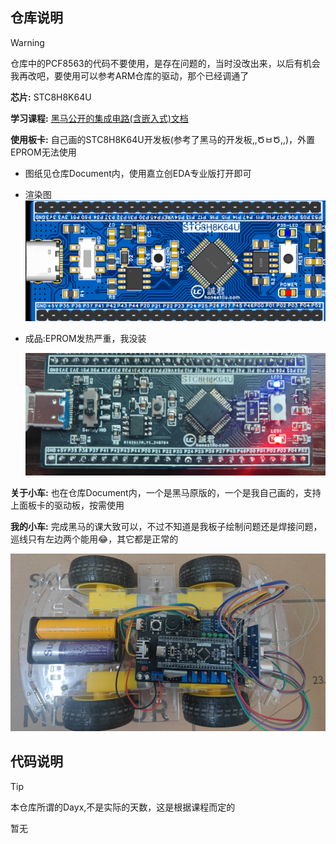 ## 仓库说明
> [!WARNING]
> 仓库中的PCF8563的代码不要使用，是存在问题的，当时没改出来，以后有机会我再改吧，要使用可以参考ARM仓库的驱动，那个已经调通了

**芯片:** STC8H8K64U

**学习课程:** [黑马公开的集成电路(含嵌入式)文档](https://www.yuque.com/icheima)

**使用板卡:** 自己画的STC8H8K64U开发板(参考了黑马的开发板,,ԾㅂԾ,,)，外置EPROM无法使用

- 图纸见仓库Document内，使用嘉立创EDA专业版打开即可

- 渲染图<img src="README.assets/Snipaste_2024-07-14_15-35-56.png" style="zoom:50%;" />

- 成品:EPROM发热严重，我没装

  ![](README.assets/image-20240714161115343.png)

**关于小车:** 也在仓库Document内，一个是黑马原版的，一个是我自己画的，支持上面板卡的驱动板，按需使用

**我的小车:** 完成黑马的课大致可以，不过不知道是我板子绘制问题还是焊接问题，巡线只有左边两个能用😂，其它都是正常的

![](README.assets/image-20240714161351769.png)

## 代码说明

>[!TIP]
>
> 本仓库所谓的Dayx,不是实际的天数，这是根据课程而定的

暂无

